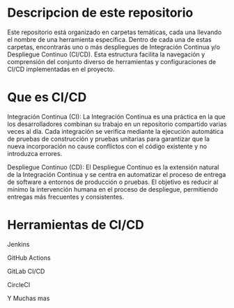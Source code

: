 # Descripcion de este repositorio

Este repositorio está organizado en carpetas temáticas, cada una llevando el nombre de una herramienta específica. Dentro de cada una de estas carpetas, encontrarás uno o más despliegues de Integración Continua y/o Despliegue Continuo (CI/CD). Esta estructura facilita la navegación y comprensión del conjunto diverso de herramientas y configuraciones de CI/CD implementadas en el proyecto.

# Que es CI/CD 

Integración Continua (CI):
La Integración Continua es una práctica en la que los desarrolladores combinan su trabajo en un repositorio compartido varias veces al día. Cada integración se verifica mediante la ejecución automática de pruebas de construcción y pruebas unitarias para garantizar que la nueva incorporación no cause conflictos con el código existente y no introduzca errores.

Despliegue Continuo (CD):
El Despliegue Continuo es la extensión natural de la Integración Continua y se centra en automatizar el proceso de entrega de software a entornos de producción o pruebas. El objetivo es reducir al mínimo la intervención humana en el proceso de despliegue, permitiendo entregas más frecuentes y consistentes.

# Herramientas de CI/CD

Jenkins

GitHub Actions

GitLab CI/CD

CircleCI 

Y Muchas mas



